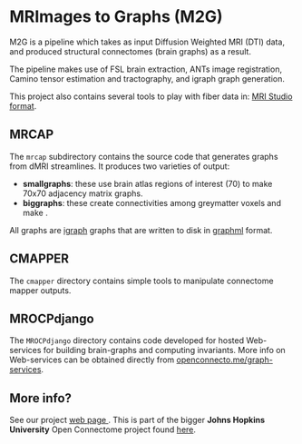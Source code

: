MRImages to Graphs (M2G)
====================================

M2G is a pipeline which takes as input Diffusion Weighted MRI (DTI) data, and produced structural connectomes (brain graphs) as a result.

The pipeline makes use of FSL brain extraction, ANTs image registration, Camino tensor estimation and tractography, and igraph graph generation.

This project also contains several tools to play with fiber data in: [MRI Studio format](http://www.mristudio.org/).

MRCAP
-----
The `mrcap` subdirectory contains the source code that generates graphs from dMRI streamlines.  It produces two varieties of output:

- **smallgraphs**: these use brain atlas regions of interest (70) to make 70x70 adjacency matrix graphs.
- **biggraphs**: these create connectivities among greymatter voxels and make .

All graphs are [igraph](igraph.sourceforge.net) graphs that are written to disk in [graphml](graphml.graphdrawing.org) format.

CMAPPER
-------
The `cmapper` directory contains simple tools to manipulate connectome mapper outputs.

MROCPdjango
-----------
The `MROCPdjango` directory contains code developed for hosted Web-services for building brain-graphs and computing invariants. More info on Web-services can be obtained directly from [openconnecto.me/graph-services](http://openconnecto.me/graph-services).


More info?
----------
See our project [web page ](http://openconnectome.github.io/m2g/).
This is part of the bigger **Johns Hopkins University** Open Connectome project found [here](http://www.ocp.me/).
